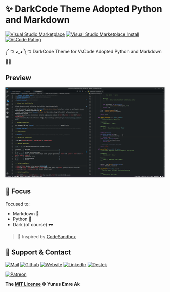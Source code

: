 # ✨ DarkCode Theme Adopted Python and Markdown

[![Visual Studio Marketplace](https://vsmarketplacebadge.apphb.com/version/yedhrab.darkcode-theme-adopted-python-and-markdown.svg)](https://marketplace.visualstudio.com/items?itemName=yedhrab.darkcode-theme-adopted-python-and-markdown)
[![Visual Studio Marketplace Install](https://vsmarketplacebadge.apphb.com/installs/yedhrab.darkcode-theme-adopted-python-and-markdown.svg)](https://marketplace.visualstudio.com/items?itemName=yedhrab.darkcode-theme-adopted-python-and-markdown)
[![VsCode Rating](https://vsmarketplacebadge.apphb.com/rating-star/yedhrab.darkcode-theme-adopted-python-and-markdown.svg)](https://marketplace.visualstudio.com/items?itemName=yedhrab.darkcode-theme-adopted-python-and-markdown)

༼ つ ◕_◕ ༽つ DarkCode Theme for VsCode Adopted Python and Markdown 👨‍💻

## Preview

![theme](./res/theme.png)

## 🎯 Focus

Focused to:

- Markdown 📑
- Python 🐍
- Dark (of course) 🕶

> 🎈 Inspired by [CodeSandbox](https://marketplace.visualstudio.com/items?itemName=ngryman.codesandbox-theme)  

## 💖 Support & Contact

[![Mail](https://drive.google.com/uc?id=142rP0hbrnY8T9kj_84_r7WxPG1hzWEcN)][mail]
[![Github](https://drive.google.com/uc?id=1PzkuWOoBNMg0uOMmqwHtVoYt0WCqi-O5)][github]
[![Website](https://drive.google.com/uc?id=1wR8Ph0FBs36ZJl0Ud-HkS0LZ9b66JBqJ)][website]
[![LinkedIn](https://drive.google.com/uc?id=1hvdil0ZHVEzekQ4AYELdnPOqzunKpnzJ)][linkedin]
[![Destek](https://drive.google.com/uc?id=1zyU7JWlw4sJTOx46gJlHOfYBwGIkvMQs)][bağış anlık]

[![Patreon](https://drive.google.com/uc?id=11YmCRmySX7v7QDFS62ST2JZuE70RFjDG)][bağış aylık]

**The [MIT License](https://choosealicense.com/licenses/mit/) &copy; Yunus Emre Ak**

<!-- İletişim -->

[mail]: mailto::yedhrab@gmail.com?subject=DarkCode%20Theme%20%7C%20Github
[github]: https://github.com/yedhrab
[website]: https://yemreak.com
[linkedin]: https://www.linkedin.com/in/yemreak/
[bağış anlık]: https://gogetfunding.com/yemreak/
[bağış aylık]: https://www.patreon.com/yemreak/

<!-- İletişim Sonu -->
